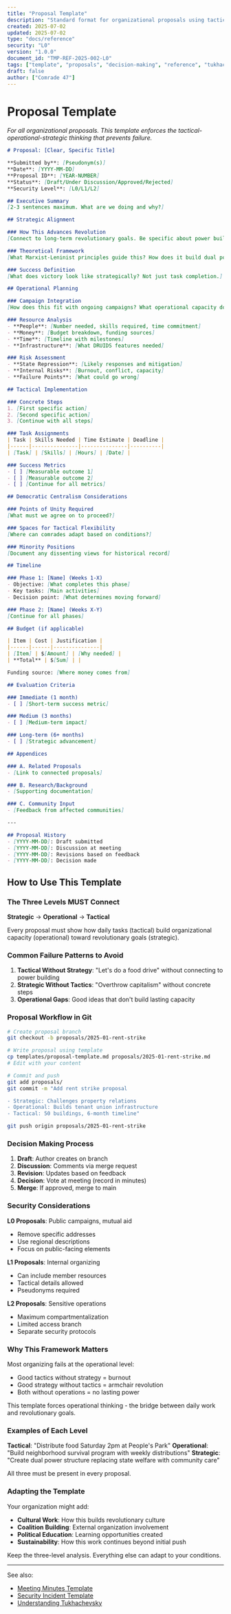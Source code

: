 ```yaml
---
title: "Proposal Template"
description: "Standard format for organizational proposals using tactical-operational-strategic framework"
created: 2025-07-02
updated: 2025-07-02
type: "docs/reference"
security: "L0"
version: "1.0.0"
document_id: "TMP-REF-2025-002-L0"
tags: ["template", "proposals", "decision-making", "reference", "tukhachevsky"]
draft: false
author: ["Comrade 47"]
---
```


# Proposal Template

*For all organizational proposals. This template enforces the tactical-operational-strategic thinking that prevents failure.*

```markdown
# Proposal: [Clear, Specific Title]

**Submitted by**: [Pseudonym(s)]
**Date**: [YYYY-MM-DD]
**Proposal ID**: [YEAR-NUMBER]
**Status**: [Draft/Under Discussion/Approved/Rejected]
**Security Level**: [L0/L1/L2]

## Executive Summary
[2-3 sentences maximum. What are we doing and why?]

## Strategic Alignment

### How This Advances Revolution
[Connect to long-term revolutionary goals. Be specific about power building.]

### Theoretical Framework
[What Marxist-Leninist principles guide this? How does it build dual power?]

### Success Definition
[What does victory look like strategically? Not just task completion.]

## Operational Planning

### Campaign Integration
[How does this fit with ongoing campaigns? What operational capacity does it build?]

### Resource Analysis
- **People**: [Number needed, skills required, time commitment]
- **Money**: [Budget breakdown, funding sources]
- **Time**: [Timeline with milestones]
- **Infrastructure**: [What DRUIDS features needed]

### Risk Assessment
- **State Repression**: [Likely responses and mitigation]
- **Internal Risks**: [Burnout, conflict, capacity]
- **Failure Points**: [What could go wrong]

## Tactical Implementation

### Concrete Steps
1. [First specific action]
2. [Second specific action]
3. [Continue with all steps]

### Task Assignments
| Task | Skills Needed | Time Estimate | Deadline |
|------|---------------|---------------|----------|
| [Task] | [Skills] | [Hours] | [Date] |

### Success Metrics
- [ ] [Measurable outcome 1]
- [ ] [Measurable outcome 2]
- [ ] [Continue for all metrics]

## Democratic Centralism Considerations

### Points of Unity Required
[What must we agree on to proceed?]

### Spaces for Tactical Flexibility
[Where can comrades adapt based on conditions?]

### Minority Positions
[Document any dissenting views for historical record]

## Timeline

### Phase 1: [Name] (Weeks 1-X)
- Objective: [What completes this phase]
- Key tasks: [Main activities]
- Decision point: [What determines moving forward]

### Phase 2: [Name] (Weeks X-Y)
[Continue for all phases]

## Budget (if applicable)

| Item | Cost | Justification |
|------|------|---------------|
| [Item] | $[Amount] | [Why needed] |
| **Total** | $[Sum] | |

Funding source: [Where money comes from]

## Evaluation Criteria

### Immediate (1 month)
- [ ] [Short-term success metric]

### Medium (3 months)
- [ ] [Medium-term impact]

### Long-term (6+ months)
- [ ] [Strategic advancement]

## Appendices

### A. Related Proposals
- [Link to connected proposals]

### B. Research/Background
- [Supporting documentation]

### C. Community Input
- [Feedback from affected communities]

---

## Proposal History
- [YYYY-MM-DD]: Draft submitted
- [YYYY-MM-DD]: Discussion at meeting
- [YYYY-MM-DD]: Revisions based on feedback
- [YYYY-MM-DD]: Decision made
```

## How to Use This Template

### The Three Levels MUST Connect

**Strategic** → **Operational** → **Tactical**

Every proposal must show how daily tasks (tactical) build organizational capacity (operational) toward revolutionary goals (strategic).

### Common Failure Patterns to Avoid

1. **Tactical Without Strategy**: "Let's do a food drive" without connecting to power building
2. **Strategic Without Tactics**: "Overthrow capitalism" without concrete steps
3. **Operational Gaps**: Good ideas that don't build lasting capacity

### Proposal Workflow in Git

```bash
# Create proposal branch
git checkout -b proposals/2025-01-rent-strike

# Write proposal using template
cp templates/proposal-template.md proposals/2025-01-rent-strike.md
# Edit with your content

# Commit and push
git add proposals/
git commit -m "Add rent strike proposal

- Strategic: Challenges property relations
- Operational: Builds tenant union infrastructure
- Tactical: 50 buildings, 6-month timeline"

git push origin proposals/2025-01-rent-strike
```

### Decision Making Process

1. **Draft**: Author creates on branch
2. **Discussion**: Comments via merge request
3. **Revision**: Updates based on feedback
4. **Decision**: Vote at meeting (record in minutes)
5. **Merge**: If approved, merge to main

### Security Considerations

**L0 Proposals**: Public campaigns, mutual aid
- Remove specific addresses
- Use regional descriptions
- Focus on public-facing elements

**L1 Proposals**: Internal organizing
- Can include member resources
- Tactical details allowed
- Pseudonyms required

**L2 Proposals**: Sensitive operations
- Maximum compartmentalization
- Limited access branch
- Separate security protocols

### Why This Framework Matters

Most organizing fails at the operational level:
- Good tactics without strategy = burnout
- Good strategy without tactics = armchair revolution
- Both without operations = no lasting power

This template forces operational thinking - the bridge between daily work and revolutionary goals.

### Examples of Each Level

**Tactical**: "Distribute food Saturday 2pm at People's Park"
**Operational**: "Build neighborhood survival program with weekly distributions"
**Strategic**: "Create dual power structure replacing state welfare with community care"

All three must be present in every proposal.

### Adapting the Template

Your organization might add:
- **Cultural Work**: How this builds revolutionary culture
- **Coalition Building**: External organization involvement
- **Political Education**: Learning opportunities created
- **Sustainability**: How this work continues beyond initial push

Keep the three-level analysis. Everything else can adapt to your conditions.

---

See also:
- [Meeting Minutes Template](/templates/meeting-minutes-template.md)
- [Security Incident Template](/templates/security-incident-template.md)
- [Understanding Tukhachevsky](/explanation/operational-art.md)